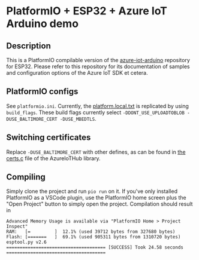 #  PlatformIO + ESP32 + Azure IoT Arduino demo

## Description

This is a PlatformIO compilable version of the [azure-iot-arduino](https://github.com/Azure/azure-iot-arduino) repository for ESP32. Please refer to this repository for its documentation of samples and configuration options of the Azure IoT SDK et cetera. 

## PlatformIO configs

See `platformio.ini`. Currently, the [platform.local.txt](https://github.com/Azure/azure-iot-arduino/blob/master/examples/esp32/iothub_ll_telemetry_sample/platform.local.txt) is replicated by using `build_flags`. These build flags currently select `-DDONT_USE_UPLOADTOBLOB -DUSE_BALTIMORE_CERT -DUSE_MBEDTLS`. 

## Switching certificates 

Replace `-DUSE_BALTIMORE_CERT` with other defines, as can be found in [the certs.c](https://github.com/Azure/azure-iot-arduino/blob/master/src/certs/certs.c) file of the AzureIoTHub library.

## Compiling 

Simply clone the project and run `pio run` on it. If you've only installed PlatformIO as a VSCode plugin, use the PlatformIO home screen plus the "Open Project" button to simply open the project. Compilation should result in 


```
Advanced Memory Usage is available via "PlatformIO Home > Project Inspect"
RAM:   [=         ]  12.1% (used 39712 bytes from 327680 bytes)
Flash: [=======   ]  69.1% (used 905311 bytes from 1310720 bytes)
esptool.py v2.6
===================================== [SUCCESS] Took 24.58 seconds =====================================
```